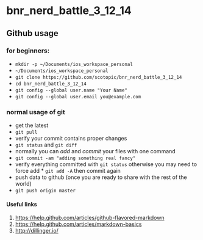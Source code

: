 bnr_nerd_battle_3_12_14
=======================

## Github usage

### for beginners:
 * ```mkdir -p ~/Documents/ios_workspace_personal```
 * ```~/Documents/ios_workspace_personal```
 * ```git clone https://github.com/scotopic/bnr_nerd_battle_3_12_14```
 * ```cd bnr_nerd_battle_3_12_14```
 * ```git config --global user.name "Your Name"```
 * ```git config --global user.email you@example.com```

### normal usage of git
 * get the latest
  * ```git pull```
 * verify your commit contains proper changes
  * ```git status``` and ```git diff```
 * normally you can *add* and *commit* your files with one command
  * ```git commit -am "adding something real fancy"```
   * verify everything committed with ```git status``` otherwise you may need to force add
    * ```git add -A``` then commit again
 * push data to github (once you are ready to share with the rest of the world)
  * ```git push origin master```

#### Useful links
 1. https://help.github.com/articles/github-flavored-markdown
 2. https://help.github.com/articles/markdown-basics
 3. http://dillinger.io/

